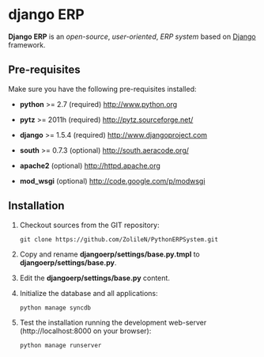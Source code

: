django ERP
==========

**Django ERP** is an _open-source_, _user-oriented_, *ERP system* based on [Django](http://www.djangoproject.com) framework.

Pre-requisites
--------------

Make sure you have the following pre-requisites installed:

 * **python** >= 2.7 (required)
   http://www.python.org

 * **pytz** >= 2011h (required)
   http://pytz.sourceforge.net/

 * **django** >= 1.5.4 (required)
   http://www.djangoproject.com

 * **south** >= 0.7.3 (optional)
   http://south.aeracode.org/

 * **apache2** (optional)
   http://httpd.apache.org

 * **mod_wsgi** (optional)
   http://code.google.com/p/modwsgi

Installation
------------

1. Checkout sources from the GIT repository:

    `git clone https://github.com/ZolileN/PythonERPSystem.git`

2. Copy and rename **djangoerp/settings/base.py.tmpl** to  **djangoerp/settings/base.py**.
 
3. Edit the **djangoerp/settings/base.py** content.

4. Initialize the database and all applications:

    `python manage syncdb`

5. Test the installation running the development web-server (http://localhost:8000 on your browser):

    `python manage runserver`
